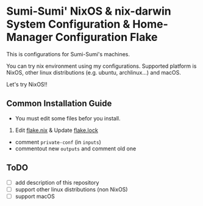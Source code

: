 # Sumi-Sumi' NixOS & nix-darwin System Configuration & Home-Manager Configuration Flake

This is configurations for Sumi-Sumi's machines.

You can try nix environment using my configurations.
Supported platform is NixOS, other linux distributions (e.g. ubuntu, archlinux...) and macOS.

Let's try NixOS!!

## Common Installation Guide
- You must edit some files befor you install.

1. Edit [flake.nix](./flake.nix) & Update [flake.lock](./flake.lock)
  - comment `private-conf` (in `inputs`)
  - commentout new `outputs` and comment old one

## ToDO
- [ ] add description of this repository
- [ ] support other linux distributions (non NixOS)
- [ ] support macOS

